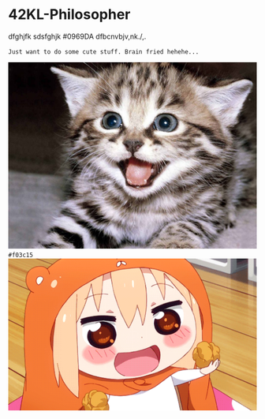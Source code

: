 # 42KL-Philosopher

dfghjfk
sdsfghjk
#0969DA dfbcnvbjv,nk./,.
```
Just want to do some cute stuff. Brain fried hehehe...
```
![test](images/1024px-Cute-kittens-12929201-1600-1200.jpg)`#f03c15`
![test](images/himouto.gif)
